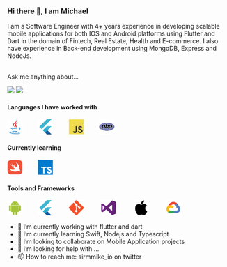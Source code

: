 ### Hi there 👋, I am Michael

<!--
**iamsirmike/iamsirmike** is a ✨ _special_ ✨ repository because its `README.md` (this file) appears on your GitHub profile.

Here are some ideas to get you started:

- 🔭 I’m currently working on ...
- 🌱 I’m currently learning ...
- 👯 I’m looking to collaborate on ...
- 💬 Ask me about ...
- 📫 How to reach me: ...
- 😄 Pronouns: ...
- ⚡ Fun fact: ...
-->
I am a Software Engineer with 4+ years experience in developing scalable mobile applications for both IOS and Android platforms using Flutter and Dart in the domain of Fintech, Real Estate, Health and E-commerce. I also have experience in Back-end development using MongoDB, Express and NodeJs.
<br>
<br>

Ask me anything about...

<img src='https://img.shields.io/badge/flutter-%230095D5?logo=flutter&logoColor=blue&style=for-the-badge' height='25'/> <img src='https://img.shields.io/badge/Android-3DDC84?logo=android&logoColor=white&style=for-the-badge' height='25'/>

#### Languages I have worked with
<img src="https://github.com/devicons/devicon/blob/master/icons/java/java-original.svg" width="35px">&nbsp;&nbsp;&nbsp;&nbsp;&nbsp;&nbsp;&nbsp;&nbsp;
<img src="https://github.com/devicons/devicon/blob/master/icons/flutter/flutter-original.svg" width="35px">&nbsp;&nbsp;&nbsp;&nbsp;&nbsp;&nbsp;&nbsp;&nbsp;
<img src="https://github.com/devicons/devicon/blob/master/icons/javascript/javascript-original.svg" width="35px">&nbsp;&nbsp;&nbsp;&nbsp;&nbsp;&nbsp;&nbsp;&nbsp;
<img src="https://github.com/devicons/devicon/blob/master/icons/php/php-original.svg" width="35px">&nbsp;&nbsp;&nbsp;&nbsp;&nbsp;&nbsp;&nbsp;&nbsp;

#### Currently learning
<img src="https://github.com/devicons/devicon/blob/master/icons/swift/swift-original.svg" width="35px">&nbsp;&nbsp;&nbsp;&nbsp;&nbsp;&nbsp;&nbsp;&nbsp;
<img src="https://github.com/devicons/devicon/blob/master/icons/typescript/typescript-original.svg" width="35px">&nbsp;&nbsp;&nbsp;&nbsp;&nbsp;&nbsp;&nbsp;&nbsp;

#### Tools and Frameworks
<img src="https://github.com/devicons/devicon/blob/master/icons/android/android-original.svg" width="35px">&nbsp;&nbsp;&nbsp;&nbsp;&nbsp;&nbsp;&nbsp;&nbsp;
<img src="https://github.com/devicons/devicon/blob/master/icons/flutter/flutter-original.svg" width="35px">&nbsp;&nbsp;&nbsp;&nbsp;&nbsp;&nbsp;&nbsp;&nbsp;
<img src="https://github.com/devicons/devicon/blob/master/icons/git/git-original.svg" width="35px">&nbsp;&nbsp;&nbsp;&nbsp;&nbsp;&nbsp;&nbsp;&nbsp;&nbsp;
<img src="https://github.com/devicons/devicon/blob/master/icons/visualstudio/visualstudio-plain.svg" width="35px">&nbsp;&nbsp;&nbsp;&nbsp;&nbsp;&nbsp;&nbsp;&nbsp;&nbsp;
<img src="https://github.com/devicons/devicon/blob/master/icons/apple/apple-original.svg" width="35px">&nbsp;&nbsp;&nbsp;&nbsp;&nbsp;&nbsp;&nbsp;&nbsp;&nbsp;
<img src="https://github.com/devicons/devicon/blob/master/icons/googlecloud/googlecloud-original.svg" width="35px">&nbsp;&nbsp;&nbsp;&nbsp;&nbsp;&nbsp;&nbsp;&nbsp;&nbsp;

- 🔭 I’m currently working with flutter and dart
- 🌱 I’m currently learning Swift, Nodejs and Typescript
- 👯 I’m looking to collaborate on Mobile Application projects
- 🤔 I’m looking for help with ...
- 📫 How to reach me: sirmmike_io on twitter
